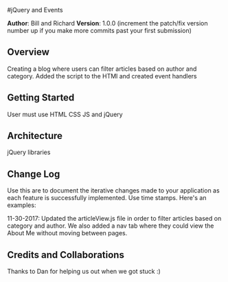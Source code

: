 #jQuery and Events

**Author**: Bill and Richard
**Version**: 1.0.0 (increment the patch/fix version number up if you make more commits past your first submission)

## Overview
Creating a blog where users can filter articles based on author and category. Added the script to the HTMl and created event handlers

## Getting Started
User must use HTML CSS JS and jQuery

## Architecture
jQuery libraries

## Change Log
Use this are to document the iterative changes made to your application as each feature is successfully implemented. Use time stamps. Here's an examples:

11-30-2017: Updated the articleView.js file in order to filter articles based on category and author. We also added a nav tab where they could view the About Me without moving between pages. 

## Credits and Collaborations
Thanks to Dan for helping us out when we got stuck :)
